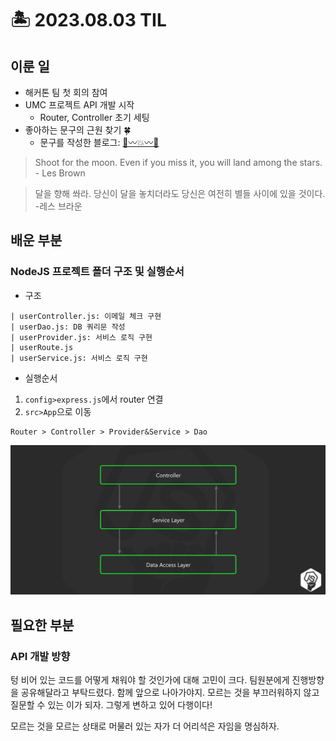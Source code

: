 # 🏝️ 2023.08.03 TIL
## 이룬 일
- 해커톤 팀 첫 회의 참여
- UMC 프로젝트 API 개발 시작
    - Router, Controller 초기 세팅
- 좋아하는 문구의 근원 찾기 🍀
    - 문구를 작성한 블로그: [🌝〰️💥〰️🌟](https://jeonge.tistory.com/154)
> Shoot for the moon. Even if you miss it, you will land among the stars. - Les Brown

> 달을 향해 쏴라. 당신이 달을 놓치더라도 당신은 여전히 별들 사이에 있을 것이다. -레스 브라운
## 배운 부분
### NodeJS 프로젝트 폴더 구조 및 실행순서
- 구조
```
| userController.js: 이메일 체크 구현
| userDao.js: DB 쿼리문 작성
| userProvider.js: 서비스 로직 구현
| userRoute.js
| userService.js: 서비스 로직 구현
```

- 실행순서
1. `config>express.js`에서 router 연결
2. `src>App`으로 이동
```
Router > Controller > Provider&Service > Dao
```
![Alt text](230803.png)
## 필요한 부분
### API 개발 방향
텅 비어 있는 코드를 어떻게 채워야 할 것인가에 대해 고민이 크다. 팀원분에게 진행방향을 공유해달라고 부탁드렸다. 함께 앞으로 나아가야지. 모르는 것을 부끄러워하지 않고 질문할 수 있는 이가 되자. 그렇게 변하고 있어 다행이다!

모르는 것을 모르는 상태로 머물러 있는 자가 더 어리석은 자임을 명심하자. 